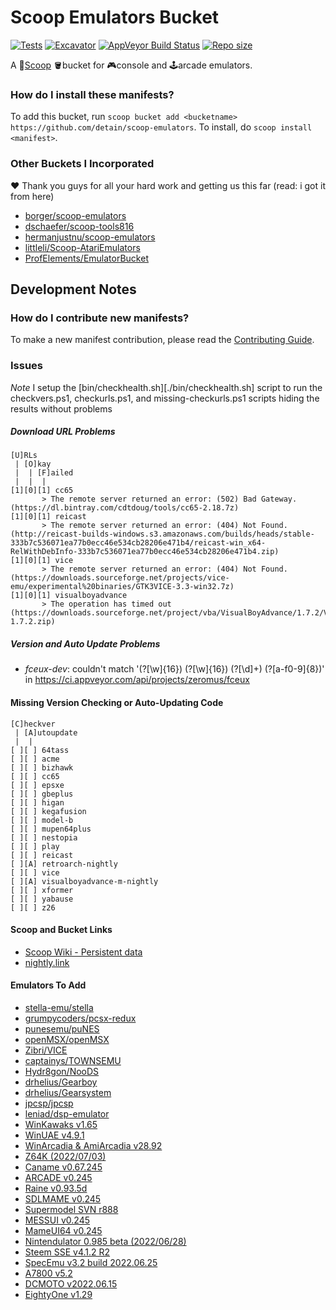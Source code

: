 # Scoop Emulators Bucket

[![Tests](https://github.com/detain/scoop-emulators/actions/workflows/ci.yml/badge.svg)](https://github.com/detain/scoop-emulators/actions/workflows/ci.yml) [![Excavator](https://github.com/detain/scoop-emulators/actions/workflows/excavator.yml/badge.svg)](https://github.com/detain/scoop-emulators/actions/workflows/excavator.yml) [![AppVeyor Build Status](https://img.shields.io/appveyor/ci/detain/scoop-emulators/master.svg?style=flat-square&label=AppVeyor&logo=appveyor)](https://ci.appveyor.com/project/detain/scoop-emulators/branch/master) [![Repo size](https://img.shields.io/github/repo-size/detain/scoop-emulators.svg?style=flat-square)](https://github.com/detain/scoop-emulators)

A 🥄[Scoop](https://scoop.sh) 🪣bucket for 🎮console and 🕹arcade emulators.

### How do I install these manifests?

To add this bucket, run `scoop bucket add <bucketname> https://github.com/detain/scoop-emulators`. To install, do `scoop install <manifest>`.

### Other Buckets I Incorporated

❤ Thank you guys for all your hard work and getting us this far (read: i got it from here)

- [borger/scoop-emulators](https://github.com/borger/scoop-emulators)
- [dschaefer/scoop-tools816](https://github.com/dschaefer/scoop-tools816)
- [hermanjustnu/scoop-emulators](https://github.com/hermanjustnu/scoop-emulators)
- [littleli/Scoop-AtariEmulators](https://github.com/littleli/Scoop-AtariEmulators)
- [ProfElements/EmulatorBucket](https://github.com/ProfElements/EmulatorBucket)

## Development Notes

### How do I contribute new manifests?

To make a new manifest contribution, please read the [Contributing Guide](./CONTRIBUTING.md).

### Issues

_Note_ I setup the [bin/checkhealth.sh][./bin/checkhealth.sh] script to run the checkvers.ps1, checkurls.ps1, and missing-checkurls.ps1 scripts hiding the results without problems

##### Download URL Problems

```
[U]RLs
 | [O]kay
 |  | [F]ailed
 |  |  |
[1][0][1] cc65
       > The remote server returned an error: (502) Bad Gateway. (https://dl.bintray.com/cdtdoug/tools/cc65-2.18.7z)
[1][0][1] reicast
       > The remote server returned an error: (404) Not Found. (http://reicast-builds-windows.s3.amazonaws.com/builds/heads/stable-333b7c536071ea77b0ecc46e534cb28206e471b4/reicast-win_x64-RelWithDebInfo-333b7c536071ea77b0ecc46e534cb28206e471b4.zip)
[1][0][1] vice
       > The remote server returned an error: (404) Not Found. (https://downloads.sourceforge.net/projects/vice-emu/experimental%20binaries/GTK3VICE-3.3-win32.7z)
[1][0][1] visualboyadvance
       > The operation has timed out (https://downloads.sourceforge.net/project/vba/VisualBoyAdvance/1.7.2/VisualBoyAdvance-1.7.2.zip)
```

##### Version and Auto Update Problems

- *fceux-dev*: couldn't match '(?<job32>[\w]{16}) (?<job64>[\w]{16}) (?<build>[\d]+) (?<commit>[a-f0-9]{8})' in https://ci.appveyor.com/api/projects/zeromus/fceux

#### Missing Version Checking or Auto-Updating Code

```
[C]heckver
 | [A]utoupdate
 |  |
[ ][ ] 64tass
[ ][ ] acme
[ ][ ] bizhawk
[ ][ ] cc65
[ ][ ] epsxe
[ ][ ] gbeplus
[ ][ ] higan
[ ][ ] kegafusion
[ ][ ] model-b
[ ][ ] mupen64plus
[ ][ ] nestopia
[ ][ ] play
[ ][ ] reicast
[ ][A] retroarch-nightly
[ ][ ] vice
[ ][A] visualboyadvance-m-nightly
[ ][ ] xformer
[ ][ ] yabause
[ ][ ] z26
```

#### Scoop and Bucket Links

- [Scoop Wiki - Persistent data](https://github.com/ScoopInstaller/Scoop/wiki/Persistent-data)
- [nightly.link](https://nightly.link/)

#### Emulators To Add

- [stella-emu/stella](https://github.com/stella-emu/stella)
- [grumpycoders/pcsx-redux](https://github.com/grumpycoders/pcsx-redux)
- [punesemu/puNES](https://github.com/punesemu/puNES)
- [openMSX/openMSX](https://github.com/openMSX/openMSX)
- [Zibri/VICE](https://github.com/Zibri/VICE/)
- [captainys/TOWNSEMU](https://github.com/captainys/TOWNSEMU)
- [Hydr8gon/NooDS](https://github.com/Hydr8gon/NooDS)
- [drhelius/Gearboy](https://github.com/drhelius/Gearboy)
- [drhelius/Gearsystem](https://github.com/drhelius/Gearsystem)
- [jpcsp/jpcsp](https://github.com/jpcsp/jpcsp)
- [leniad/dsp-emulator](https://github.com/leniad/dsp-emulator)
- [WinKawaks v1.65](https://www.emucr.com/2016/05/winkawaks-v165.html)
- [WinUAE v4.9.1](https://www.emucr.com/2022/02/winuae-v491.html)
- [WinArcadia & AmiArcadia v28.92](https://www.emucr.com/2022/07/winarcadia-amiarcadia-v2892.html)
- [Z64K (2022/07/03)](https://www.emucr.com/2022/07/z64k-20220703.html)
- [Caname v0.67.245](https://www.emucr.com/2022/07/caname-v067245.html)
- [ARCADE v0.245](https://www.emucr.com/2022/07/arcade-v0245.html)
- [Raine v0.93.5d](https://www.emucr.com/2022/07/raine-v0935d.html)
- [SDLMAME v0.245](https://www.emucr.com/2022/07/sdlmame-v0245.html)
- [Supermodel SVN r888](https://www.emucr.com/2022/06/supermodel-svn-r888.html)
- [MESSUI v0.245](https://www.emucr.com/2022/06/messui-v0245.html)
- [MameUI64 v0.245](https://www.emucr.com/2022/06/mameui64-v0245.html)
- [Nintendulator 0.985 beta (2022/06/28)](https://www.emucr.com/2022/06/nintendulator-0985-beta-20220628.html)
- [Steem SSE v4.1.2 R2](https://www.emucr.com/2022/06/steem-sse-v412-r2.html)
- [SpecEmu v3.2 build 2022.06.25](https://www.emucr.com/2022/06/specemu-v32-build-20220625.html)
- [A7800 v5.2](https://www.emucr.com/2022/06/a7800-v52.html)
- [DCMOTO v2022.06.15](https://www.emucr.com/2022/06/dcmoto-v20220615.html)
- [EightyOne v1.29](https://www.emucr.com/2022/06/eightyone-v129.html)
